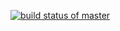 [![build status of master](https://travis-ci.org/deng125125/GitHubApi567.svg?branch=HW05a_Mocking)](https://travis-ci.org/deng125125/GitHubApi567/tree/HW05a_Mocking)
